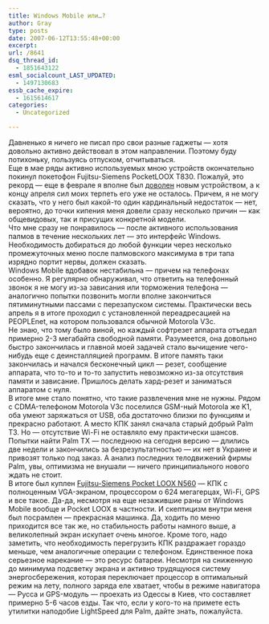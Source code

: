 ```yaml
---
title: Windows Mobile или…?
author: Gray
type: posts
date: 2007-06-12T13:55:48+00:00
excerpt:
url: /8641
dsq_thread_id:
  - 1851643122
esml_socialcount_LAST_UPDATED:
  - 1497130683
essb_cache_expire:
  - 1615614617
categories:
  - Uncategorized

---
```








Давненько я ничего не писал про свои разные гаджеты &#8212; хотя довольно активно действовал в этом направлении. Поэтому буду потихоньку, пользуясь отпуском, отчитываться.  
Еще в мае ряды активно используемых мною устройств окончательно покинул покетофон Fujitsu-Siemens PocketLOOX T830. Пожалуй, это рекорд &#8212; еще в феврале я вполне был <a href="http://www.searchengines.ru/blog/archives/008476.html" target="_blank">доволен</a> новым устройством, а к концу апреля сил моих терпеть его уже не осталось. Причем, я не могу сказать, что у него был какой-то один кардинальный недостаток &#8212; нет, вероятно, до точки кипения меня довели сразу несколько причин &#8212; как общевидовых, так и присущих конкретной модели.  
Что мне сразу не понравилось &#8212; после активного использования палмов в течение нескольких лет &#8212; это интерфейс Windows. Необходимость добираться до любой функции через несколько промежуточных меню после палмовского максимума в три тапа изрядно портит нервы, должен сказать.  
Windows Mobile вдобавок нестабильна &#8212; причем на телефонах особенно. Я регулярно обнаруживал, что ответить на телефонный звонок я не могу из-за зависания или торможения телефона &#8212; аналогично попытки позвонить могли вполне закончиться пятиминутными пассами с перезапуском системы. Практически весь апрель я в итоге проходил с установленной переадресацией на PEOPLEnet, на котором пользовался обычной Motorola V3c.  
Не знаю, что тому было виной, но каждый софтрезет аппарата отъедал примерно 2-3 мегабайта свободной памяти. Разумеется, она довольно быстро закончилась и главной моей задачей стало вычищение чего-нибудь еще с деинсталляцией программ. В итоге память таки закончилась и начался бесконечный цикл &#8212; резет, сообщение аппарата, что то-то и то-то запустить невозможно из-за отсутствия памяти и зависание. Пришлось делать хард-резет и заниматься аппаратом с нуля.  
В итоге мне стало понятно, что такие развлечения мне не нужны. Рядом с CDMA-телефоном Motorola V3c поселился GSM-ный Motorola же K1, оба умеют заряжаться от USB, оба достаточно близки по функциям и прекрасно работают. А место КПК занял сначала старый добрый Palm T3. Но &#8212; отсутствие Wi-Fi не оставляло ему практически шансов. Попытки найти Palm TX &#8212; последнюю на сегодня версию &#8212; длились две недели и закончились за безрезультатностью &#8212; их нет в Украине и привозят только под заказ. А анализ последних телодвижений фирмы Palm, увы, оптимизма не внушали &#8212; ничего принципиального нового ждать не стоит.  
В итоге был куплен <a href="http://market.yandex.ru/model.xml?hid=91015&modelid=922274" target="_blank">Fujitsu-Siemens Pocket LOOX N560</a> &#8212; КПК с полноценным VGA-экраном, процессором о 624 мегагерцах, Wi-Fi, GPS и все такое. Да-да, несмотря на еще незажившие раны от Windows Mobile вообще и Pocket LOOX в частности. И скептицизм внутри меня был посрамлен &#8212; прекрасная машинка. Да, ходить по меню приходится все так же, но стабильность работы намного выше, а великолепный экран искупает очень многое. Кроме того, надо заметить, что необходимость перегрузить КПК раздражает гораздо меньше, чем аналогичные операции с телефоном. Единственное пока серьезное нарекание &#8212; это ресурс батареи. Несмотря на сниженную до минимума подсветку экрана и активно трудящуюся систему энергосбережения, которая переключает процессор в оптимальный режим на лету, полного заряда еле хватает, чтобы в режиме навигатора &#8212; Русса и GPS-модуль &#8212; проехать из Одессы в Киев, что составляет примерно 5-6 часов езды. Так что, если у кого-то на примете есть утилитки наподобие LightSpeed для Palm, дайте знать, пожалуйста.